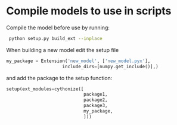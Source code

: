 # Compile models to use in scripts

Compile the model before use by running:

```bash
 python setup.py build_ext --inplace
```

When building a new model edit the setup file 

```python
my_package = Extension('new_model', ['new_model.pyx'],
                     include_dirs=[numpy.get_include()],)
```

and add the package to the setup function: 

```python
setup(ext_modules=cythonize([
                             package1,
                             package2,
                             package3,
                             my_package,
                             ]))
```
